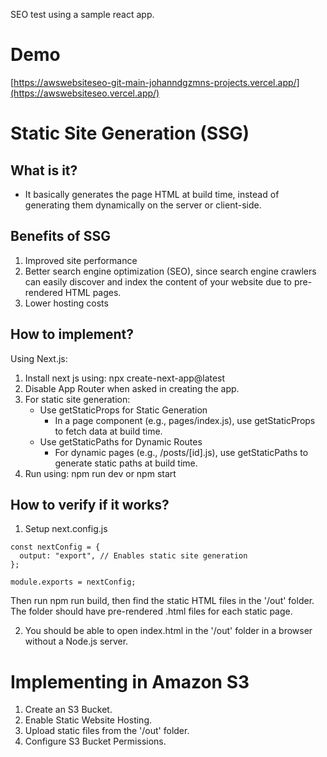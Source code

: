 SEO test using a sample react app.

# Demo
[https://awswebsiteseo-git-main-johanndgzmns-projects.vercel.app/](https://awswebsiteseo.vercel.app/)
# Static Site Generation (SSG)
## What is it?
- It basically generates the page HTML at build time, instead of generating them dynamically on the server or client-side.

## Benefits of SSG
1. Improved site performance
2. Better search engine optimization (SEO), since search engine crawlers can easily discover and index the content of your website due to pre-rendered HTML pages.
3. Lower hosting costs

## How to implement?
Using Next.js:
1. Install next js using: npx create-next-app@latest
2. Disable App Router when asked in creating the app.
3. For static site generation:
    - Use getStaticProps for Static Generation
        - In a page component (e.g., pages/index.js), use getStaticProps to fetch data at build time.
    - Use getStaticPaths for Dynamic Routes
        - For dynamic pages (e.g., /posts/[id].js), use getStaticPaths to generate static paths at build time.
4. Run using: npm run dev or npm start

## How to verify if it works?
1. Setup next.config.js
```/** @type {import('next').NextConfig} */
const nextConfig = {
  output: "export", // Enables static site generation
};

module.exports = nextConfig;
```
Then run npm run build, then find the static HTML files in the '/out' folder. The folder should have pre-rendered .html files for each static page.

2. You should be able to open index.html in the '/out' folder in a browser without a Node.js server.


# Implementing in Amazon S3
1. Create an S3 Bucket.
2. Enable Static Website Hosting.
3. Upload static files from the '/out' folder.
4. Configure S3 Bucket Permissions.
